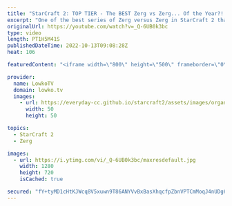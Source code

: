 ```yaml
---
title: "StarCraft 2: TOP TIER - The BEST Zerg vs Zerg... Of the Year?! (Best-of-5)"
excerpt: "One of the best series of Zerg versus Zerg in StarCraft 2 that I've ever seen. A best-of-5 match between Dark and Solar. This series has a little bit of everything, macro, cheese, comebacks, crazy strategies and fantastic micro.  Support my work on Patreon: https://www.patreon.com/lowkotv Become a YouTube"
originalUrl: https://youtube.com/watch?v=_Q-6UB0k3bc
type: video
length: PT1H5M41S
publishedDateTime: 2022-10-13T09:08:28Z
heat: 106

featuredContent: "<iframe width=\"800\" height=\"500\" frameborder=\"0\" src=\"https://www.youtube.com/embed/_Q-6UB0k3bc\" allow=\"accelerometer; autoplay; encrypted-media; gyroscope; picture-in-picture\" allowfullscreen></iframe>"

provider:
  name: LowkoTV
  domain: lowko.tv
  images:
    - url: https://everyday-cc.github.io/starcraft2/assets/images/organizations/lowko.tv-50x50.jpg
      width: 50
      height: 50

topics:
  - StarCraft 2
  - Zerg

images:
  - url: https://i.ytimg.com/vi/_Q-6UB0k3bc/maxresdefault.jpg
    width: 1280
    height: 720
    isCached: true

secured: "fY+tyMD1cHtKJWcq8V5xuwn9T86ANYVvBxBasXhqcfpZbnVPTCmMoqJ4nUDg6CUgKgE2YfTjvv1rsMxq6VQmQfPklWGjUOQWpQXJzItI0klB0xzjJ9utz8Myl8dXauXC9pQWB7nMxSkEBhNBbGDjbJfZB2unhPuK8DEkdEcSEeKXwrnkeyx8S3Z//aBx8vTxqPnDjCrAfVLweMjC4Tx5FcBlTNBvoE2Zax8zcBPstlSeoGpIaI5pVSM2J6vApV9l+3uXB3+uR8TgxvMTFDQ1YINwW5CFJw2lNnCeiW9Fz9cy3GPQZ4Nv2AT1+/UImP+6o5afS8hv+lv17pxsL8PyBOCHAzWijfFq9qDNFbTirYe3Scgo69jdVXcEC4Eyu75C4BbTjxGMM3CpCQ8JtTNTtcI4WituHdFMGf6fLB4SbLY=;uPziZzlSzST0EfyfNw0vqg=="
---
```


